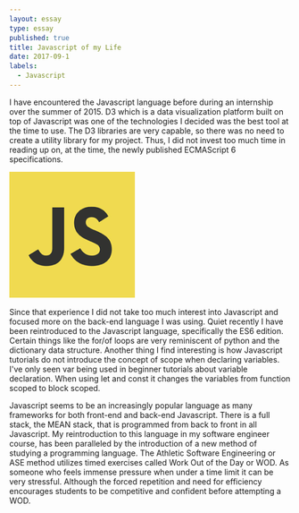```yaml
---
layout: essay
type: essay
published: true
title: Javascript of my Life
date: 2017-09-1
labels:
  - Javascript 
---
```


I have encountered the Javascript language before during an internship 
over the summer of 2015. D3 which is a data visualization platform built 
on top of Javascript was one of the technologies I decided was the best 
tool at the time to use. The D3 libraries are very capable, so there was 
no need to create a utility library for my project. Thus, I did not 
invest too much time in reading up on, at the time, the newly published 
ECMAScript 6 specifications.

<img class="ui tiny left image" src="../images/javascript.png">

Since that experience I did not take too much interest into Javascript 
and focused more on the back-end language I was using. Quiet recently I 
have been reintroduced to the Javascript language, specifically the ES6 
edition. Certain things like the for/of loops are very reminiscent of 
python and the dictionary data structure. Another thing I find 
interesting is how Javascript tutorials do not introduce the concept of 
scope when declaring variables. I've only seen var being used in beginner 
tutorials about variable declaration. When using let and const it changes 
the variables from function scoped to block scoped.


Javascript seems to be an increasingly popular language as many 
frameworks for both front-end and back-end Javascript. There is a full 
stack, the MEAN stack, that is programmed from back to front in all 
Javascript. My reintroduction to this language in my software engineer 
course, has been paralleled by the introduction of a new method of 
studying a programming language. The Athletic Software Engineering or ASE 
method utilizes timed exercises called Work Out of the Day or WOD. As 
someone who feels immense pressure when under a time limit it can be very 
stressful. Although the forced repetition and need for efficiency 
encourages students to be competitive and confident before attempting a 
WOD. 



